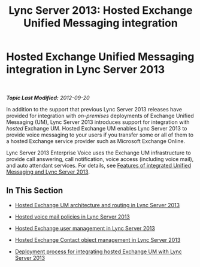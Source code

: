 ﻿---
title: 'Lync Server 2013: Hosted Exchange Unified Messaging integration'
TOCTitle: Hosted Exchange Unified Messaging integration
ms:assetid: f4de0165-da3b-499e-98fc-28ddd0db02d5
ms:mtpsurl: https://technet.microsoft.com/en-us/library/Gg413027(v=OCS.15)
ms:contentKeyID: 48185829
ms.date: 07/23/2014
mtps_version: v=OCS.15
---

<div data-xmlns="http://www.w3.org/1999/xhtml">

<div class="topic" data-xmlns="http://www.w3.org/1999/xhtml" data-msxsl="urn:schemas-microsoft-com:xslt" data-cs="http://msdn.microsoft.com/en-us/">

<div data-asp="http://msdn2.microsoft.com/asp">

# Hosted Exchange Unified Messaging integration in Lync Server 2013

</div>

<div id="mainSection">

<div id="mainBody">

<span> </span>

_**Topic Last Modified:** 2012-09-20_

In addition to the support that previous Lync Server 2013 releases have provided for integration with *on-premises* deployments of Exchange Unified Messaging (UM), Lync Server 2013 introduces support for integration with *hosted* Exchange UM. Hosted Exchange UM enables Lync Server 2013 to provide voice messaging to your users if you transfer some or all of them to a hosted Exchange service provider such as Microsoft Exchange Online.

Lync Server 2013 Enterprise Voice uses the Exchange UM infrastructure to provide call answering, call notification, voice access (including voice mail), and auto attendant services. For details, see [Features of integrated Unified Messaging and Lync Server 2013](lync-server-2013-features-of-integrated-unified-messaging.md).

<div>

## In This Section

  - [Hosted Exchange UM architecture and routing in Lync Server 2013](lync-server-2013-hosted-exchange-um-architecture-and-routing.md)

  - [Hosted voice mail policies in Lync Server 2013](lync-server-2013-hosted-voice-mail-policies.md)

  - [Hosted Exchange user management in Lync Server 2013](lync-server-2013-hosted-exchange-user-management.md)

  - [Hosted Exchange Contact object management in Lync Server 2013](lync-server-2013-hosted-exchange-contact-object-management.md)

  - [Deployment process for integrating hosted Exchange UM with Lync Server 2013](lync-server-2013-deployment-process-for-integrating-hosted-exchange-um.md)

</div>

</div>

<span> </span>

</div>

</div>

</div>

